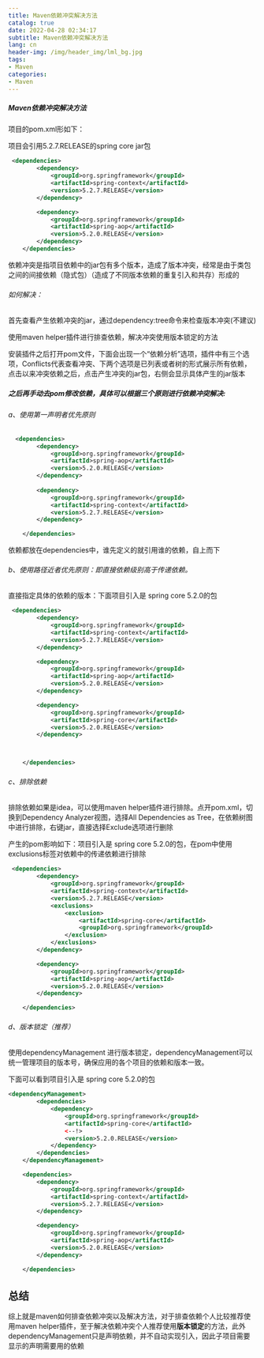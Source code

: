 ```yaml
---
title: Maven依赖冲突解决方法
catalog: true
date: 2022-04-28 02:34:17
subtitle: Maven依赖冲突解决方法
lang: cn
header-img: /img/header_img/lml_bg.jpg
tags:
- Maven
categories:
- Maven
---
```


##### Maven依赖冲突解决方法

项目的pom.xml形如下：

项目会引用5.2.7.RELEASE的spring core jar包

```xml
 <dependencies>
        <dependency>
            <groupId>org.springframework</groupId>
            <artifactId>spring-context</artifactId>
            <version>5.2.7.RELEASE</version>
        </dependency>

        <dependency>
            <groupId>org.springframework</groupId>
            <artifactId>spring-aop</artifactId>
            <version>5.2.0.RELEASE</version>
        </dependency>
    </dependencies>


```





依赖冲突是指项目依赖中的jar包有多个版本，造成了版本冲突，经常是由于类包之间的间接依赖（隐式包）（造成了不同版本依赖的重复引入和共存）形成的

###### 如何解决：

首先查看产生依赖冲突的jar，通过dependency:tree命令来检查版本冲突(不建议)

使用maven helper插件进行排查依赖，解决冲突使用版本锁定的方法

安装插件之后打开pom文件，下面会出现一个“依赖分析”选项，插件中有三个选项，Conflicts代表查看冲突、下两个选项是已列表或者树的形式展示所有依赖，点击以来冲突依赖之后，点击产生冲突的jar包，右侧会显示具体产生的jar版本

##### 之后再手动去pom修改依赖，具体可以根据三个原则进行依赖冲突解决:

###### a、使用第一声明者优先原则

```xml
  <dependencies>
        <dependency>
            <groupId>org.springframework</groupId>
            <artifactId>spring-aop</artifactId>
            <version>5.2.0.RELEASE</version>
        </dependency>
        
        <dependency>
            <groupId>org.springframework</groupId>
            <artifactId>spring-context</artifactId>
            <version>5.2.7.RELEASE</version>
        </dependency>

    </dependencies>


```

依赖都放在dependencies中，谁先定义的就引用谁的依赖，自上而下

###### b、使用路径近者优先原则：即直接依赖级别高于传递依赖。

直接指定具体的依赖的版本：下面项目引入是 spring core 5.2.0的包

```xml
 <dependencies>
        <dependency>
            <groupId>org.springframework</groupId>
            <artifactId>spring-context</artifactId>
            <version>5.2.7.RELEASE</version>
        </dependency>

        <dependency>
            <groupId>org.springframework</groupId>
            <artifactId>spring-aop</artifactId>
            <version>5.2.0.RELEASE</version>
        </dependency>

        <dependency>
            <groupId>org.springframework</groupId>
            <artifactId>spring-core</artifactId>
            <version>5.2.0.RELEASE</version>
        </dependency>



    </dependencies>

```

###### c、排除依赖

排除依赖如果是idea，可以使用maven helper插件进行排除。点开pom.xml，切换到Dependency Analyzer视图，选择All Dependencies as Tree，在依赖树图中进行排除，右键jar，直接选择Exclude选项进行删除

产生的pom影响如下：项目引入是 spring core 5.2.0的包，在pom中使用exclusions标签对依赖中的传递依赖进行排除

```xml
 <dependencies>
        <dependency>
            <groupId>org.springframework</groupId>
            <artifactId>spring-context</artifactId>
            <version>5.2.7.RELEASE</version>
            <exclusions>
                <exclusion>
                    <artifactId>spring-core</artifactId>
                    <groupId>org.springframework</groupId>
                </exclusion>
            </exclusions>
        </dependency>

        <dependency>
            <groupId>org.springframework</groupId>
            <artifactId>spring-aop</artifactId>
            <version>5.2.0.RELEASE</version>
        </dependency>

    </dependencies>


```

###### d、版本锁定（推荐）

使用dependencyManagement 进行版本锁定，dependencyManagement可以统一管理项目的版本号，确保应用的各个项目的依赖和版本一致。

下面可以看到项目引入是 spring core 5.2.0的包

```xml
<dependencyManagement>
        <dependencies>
            <dependency>
                <groupId>org.springframework</groupId>
                <artifactId>spring-core</artifactId>
                <--!>
                <version>5.2.0.RELEASE</version>
            </dependency>
        </dependencies>
    </dependencyManagement>

    <dependencies>
        <dependency>
            <groupId>org.springframework</groupId>
            <artifactId>spring-context</artifactId>
            <version>5.2.7.RELEASE</version>
        </dependency>

        <dependency>
            <groupId>org.springframework</groupId>
            <artifactId>spring-aop</artifactId>
            <version>5.2.0.RELEASE</version>
        </dependency>

    </dependencies>


```

## 总结

综上就是maven如何排查依赖冲突以及解决方法，对于排查依赖个人比较推荐使用maven helper插件，至于解决依赖冲突个人推荐使用**版本锁定**的方法，此外dependencyManagement只是声明依赖，并不自动实现引入，因此子项目需要显示的声明需要用的依赖
